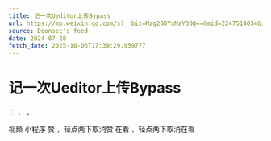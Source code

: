 ```yaml
---
title: 记一次Ueditor上传Bypass
url: https://mp.weixin.qq.com/s?__biz=Mzg2ODYxMzY3OQ==&mid=2247514034&idx=1&sn=fcef091c668a29cc32e09dfd5f90a70f
source: Doonsec's feed
date: 2024-07-28
fetch_date: 2025-10-06T17:39:29.959777
---
```


# 记一次Ueditor上传Bypass

：
，
。

视频
小程序
赞
，轻点两下取消赞
在看
，轻点两下取消在看